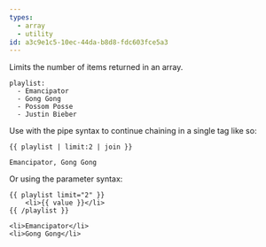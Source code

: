 ```yaml
---
types:
  - array
  - utility
id: a3c9e1c5-10ec-44da-b8d8-fdc603fce5a3
---
```

Limits the number of items returned in an array.

```.language-yaml
playlist:
  - Emancipator
  - Gong Gong
  - Possom Posse
  - Justin Bieber
```

Use with the pipe syntax to continue chaining in a single tag like so:

```
{{ playlist | limit:2 | join }}
```

```.language-output
Emancipator, Gong Gong
```

Or using the parameter syntax:

```
{{ playlist limit="2" }}
    <li>{{ value }}</li>
{{ /playlist }}
```

```.language-output
<li>Emancipator</li>
<li>Gong Gong</li>
```

